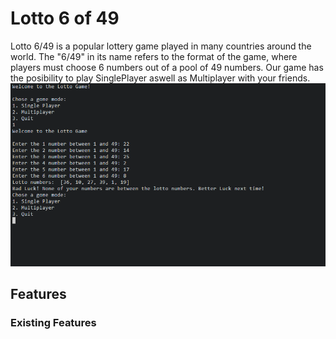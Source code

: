 # Lotto 6 of 49

Lotto 6/49 is a popular lottery game played in many countries around the world. The "6/49" in its name refers to the format of the game, where players must choose 6 numbers out of a pool of 49 numbers. Our game has the posibility to play SinglePlayer aswell as Multiplayer with your friends.
![alt Lotto 6 of 49 game shown as Singleplayer](./assets/images/First%20impression.png)


## Features

### Existing Features

